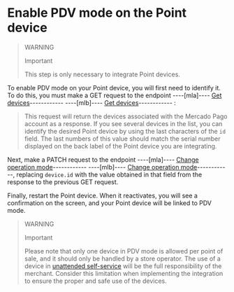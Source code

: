 # Enable PDV mode on the Point device

> WARNING
>
> Important
>
> This step is only necessary to integrate Point devices.


To enable PDV mode on your Point device, you will first need to identify it. To do this, you must make a GET request to the endpoint ----[mla]---- [Get devices](/developers/en/reference/instore_api_mla/_instore-api_pointdevices/get)------------ ----[mlb]---- [Get devices](/developers/es/reference/instore_api_mlb/_instore-api_pointdevices/get)------------ :

> This request will return the devices associated with the Mercado Pago account as a response. If you see several devices in the list, you can identify the desired Point device by using the last characters of the `id` field. The last numbers of this value should match the serial number displayed on the back label of the Point device you are integrating.

Next, make a PATCH request to the endpoint ----[mla]---- [Change operation mode](/developers/es/reference/instore_api_mla/_instore-api_pointdevices_device_id/patch)------------ ----[mlb]---- [Change operation mode](/reference/instore_api_mlb/_instore-api_pointdevices_device_id/patch)------------, replacing `device.id` with the value obtained in that field from the response to the previous GET request.

Finally, restart the Point device. When it reactivates, you will see a confirmation on the screen, and your Point device will be linked to PDV mode.

> WARNING
>
> Important
>
> Please note that only one device in PDV mode is allowed per point of sale, and it should only be handled by a store operator. The use of a device in [unattended self-service](/developers/en/docs/ecosistema-presencial/glossary) will be the full responsibility of the merchant. Consider this limitation when implementing the integration to ensure the proper and safe use of the devices.
